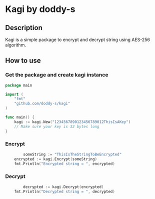 # Kagi by doddy-s

## Description
Kagi is a simple package to encrypt and decrypt string using AES-256 algorithm.

## How to use

### Get the package and create kagi instance

```go
package main

import (
	"fmt"
	"github.com/doddy-s/kagi"
)

func main() {
	kagi := kagi.New("1234567890123456789012ThisIsAKey")
	// Make sure your key is 32 bytes long
}
```

### Encrypt
```go
    	someString := "ThisIsTheStringToBeEncrypted"
	encrypted := kagi.Encrypt(someString)
	fmt.Println("Encrypted string = ", encrypted)
```

### Decrypt
```go
    	decrypted := kagi.Decrypt(encrypted)
	fmt.Println("Decrypted string = ", decrypted)
```

